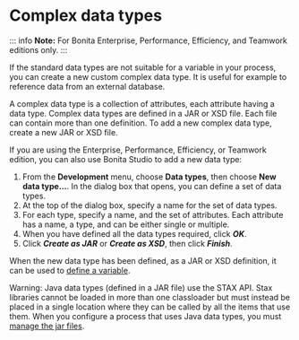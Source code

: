 # Complex data types

::: info
**Note:** For Bonita Enterprise, Performance, Efficiency, and Teamwork editions only.
:::

If the standard data types are not suitable for a variable in your process, you can create a new custom complex data type. It is useful for example to reference data from an external database.

A complex data type is a collection of attributes, each attribute having a data type. Complex data types are defined in a JAR or XSD file. Each file can contain more than one definition. To add a new complex data type, create a new JAR or XSD file.

If you are using the Enterprise, Performance, Efficiency, or Teamwork edition, you can also use Bonita Studio to add a new data type:

1. From the **Development** menu, choose **Data types**, then choose **New data type...**. In the dialog box that opens, you can define a set of data types.
2. At the top of the dialog box, specify a name for the set of data types.
3. For each type, specify a name, and the set of attributes. Each attribute has a name, a type, and can be either single or multiple.
4. When you have defined all the data types required, click **_OK_**.
5. Click **_Create as JAR_** or **_Create as XSD_**, then click **_Finish_**.

When the new data type has been defined, as a JAR or XSD definition, it can be used to [define a variable](specify-data-in-a-process-definition.md).

Warning: Java data types (defined in a JAR file) use the STAX API. Stax libraries cannot be loaded in more than one classloader but must instead be placed in a single location where they can be called by all the items that use them. When you configure a process that uses Java data types, you must [manage the jar files](manage-jar-files.md).
